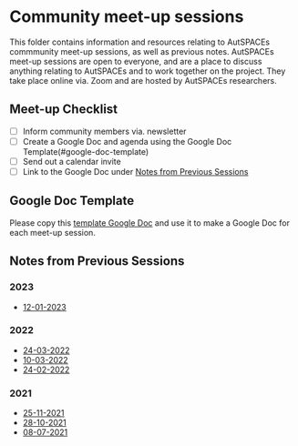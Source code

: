 # Community meet-up sessions

This folder contains information and resources relating to AutSPACEs commmunity meet-up sessions, as well as previous notes.
AutSPACEs meet-up sessions are open to everyone, and are a place to discuss anything relating to AutSPACEs and to work together on the project. 
They take place online via. Zoom and are hosted by AutSPACEs researchers. 

## Meet-up Checklist

* [ ] Inform community members via. newsletter
* [ ] Create a Google Doc and agenda using the Google Doc Template(#google-doc-template)
* [ ] Send out a calendar invite
* [ ] Link to the Google Doc under [Notes from Previous Sessions](#notes-from-previous-sessions)

## Google Doc Template

Please copy this [template Google Doc](https://docs.google.com/document/d/1utjgMS1HwADMtK5gz5EYOKdPW6vdeshxt9-XaZ4DONY/edit?usp=sharing) and use it to make a Google Doc for each meet-up session. 

## Notes from Previous Sessions

### 2023

* [12-01-2023](https://docs.google.com/document/d/1wu0LULOY6k-jbbYwZwuZmwDyI7cBa0zPc2shramRWkM/edit?usp=sharing)

### 2022

* [24-03-2022](https://docs.google.com/document/d/1zlznkUp273-j3hot2YDvQVHj9h-fY-gMKyggNYSbdMY/edit?usp=sharing)
* [10-03-2022](https://docs.google.com/document/d/1ohi4gwmj8BmxlHstahkX20WDCsxB-wJP60HRGSN4TJ8/edit?usp=sharing)
* [24-02-2022](https://docs.google.com/document/d/1q0KBqx_X9Eh6i3x9kSzVVS8bIbBg6ucVkFLnkxLkDEQ/edit?usp=sharing)

### 2021

* [25-11-2021](https://docs.google.com/document/d/1V8jYBZGhSLEcfTXfYGb-L-TtnXL7TqTa0KCK8eLMwSA/edit?usp=sharing)
* [28-10-2021](https://docs.google.com/document/d/19gUHi1yKhVpcpDZwoS9AgWwGhbbM0vc-aemUzbSYhEs/edit?usp=sharing)
* [08-07-2021](https://docs.google.com/document/d/13FaiZLn8bqsFhTeEAPooFGFxwndpSeuw2zQhsCLjS2E/edit?usp=sharing)
